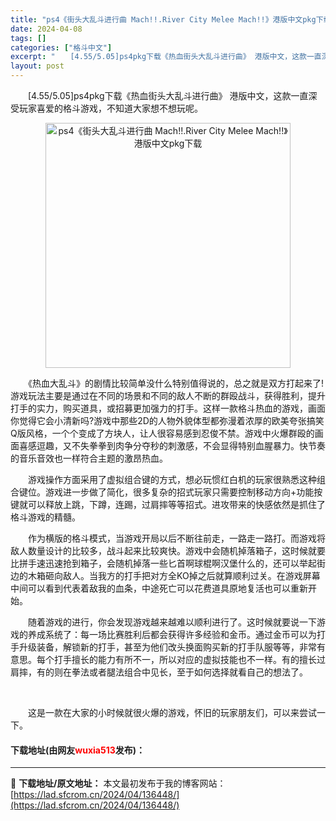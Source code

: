 ```yaml
---
title: "ps4《街头大乱斗进行曲 Mach!!.River City Melee Mach!!》港版中文pkg下载"
date: 2024-04-08
tags: []
categories: ["格斗中文"]
excerpt: "　　[4.55/5.05]ps4pkg下载《热血街头大乱斗进行曲》 港版中文，这款一直深受玩家喜爱的格斗游戏，不知道大家想不想玩呢。 　　《热血大乱斗》的剧情比较简单没什么特别值得说的，总之就是双方打起来了!游戏玩法主要是通过在不同的场景和不同的敌人不断的群殴战斗，获得胜利，提升打手的实力，购买道具&hellip;"
layout: post
---
```


 <p>　　[4.55/5.05]ps4pkg下载《热血街头大乱斗进行曲》 港版中文，这款一直深受玩家喜爱的格斗游戏，不知道大家想不想玩呢。</p> <p align="center"><img border="0" src="https://lad.sfcrom.cn/wp-content/uploads/2024/04/20240408_661386b377ca4.webp" width="392" alt="ps4《街头大乱斗进行曲 Mach!!.River City Melee Mach!!》港版中文pkg下载" /></p> <p>　　《热血大乱斗》的剧情比较简单没什么特别值得说的，总之就是双方打起来了!游戏玩法主要是通过在不同的场景和不同的敌人不断的群殴战斗，获得胜利，提升打手的实力，购买道具，或招募更加强力的打手。这样一款格斗热血的游戏，画面你觉得它会小清新吗?游戏中那些2D的人物外貌体型都弥漫着浓厚的欧美夸张搞笑Q版风格，一个个变成了方块人，让人很容易感到忍俊不禁。游戏中火爆群殴的画面喜感逗趣，又不失拳拳到肉争分夺秒的刺激感，不会显得特别血腥暴力。快节奏的音乐音效也一样符合主题的激昂热血。</p> <p>　　游戏操作方面采用了虚拟组合键的方式，想必玩惯红白机的玩家很熟悉这种组合键位。游戏进一步做了简化，很多复杂的招式玩家只需要控制移动方向+功能按键就可以释放上跳，下蹲，连踢，过肩摔等等招式。进攻带来的快感依然是抓住了格斗游戏的精髓。</p> <p>　　作为横版的格斗模式，当游戏开局以后不断往前走，一路走一路打。而游戏将敌人数量设计的比较多，战斗起来比较爽快。游戏中会随机掉落箱子，这时候就要比拼手速迅速抢到箱子，会随机掉落一些匕首啊球棍啊汉堡什么的，还可以举起街边的木箱砸向敌人。当我方的打手把对方全KO掉之后就算顺利过关。在游戏屏幕中间可以看到代表着敌我的血条，中途死亡可以花费道具原地复活也可以重新开始。</p> <p>　　随着游戏的进行，你会发现游戏越来越难以顺利进行了。这时候就要说一下游戏的养成系统了：每一场比赛胜利后都会获得许多经验和金币。通过金币可以为打手升级装备，解锁新的打手，甚至为他们改头换面购买新的打手队服等等，非常有意思。每个打手擅长的能力有所不一，所以对应的虚拟技能也不一样。有的擅长过肩摔，有的则在拳法或者腿法组合中见长，至于如何选择就看自己的想法了。</p> <p>&nbsp;</p> <p>　　这是一款在大家的小时候就很火爆的游戏，怀旧的玩家朋友们，可以来尝试一下。</p> <p><h4>下载地址(由网友<font color="red">wuxia513</font>发布)：</h4></p> 

---
📖 **下载地址/原文地址：** 本文最初发布于我的博客网站：[https://lad.sfcrom.cn/2024/04/136448/](https://lad.sfcrom.cn/2024/04/136448/)

